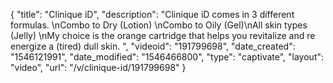 {
    "title": "Clinique iD",
    "description": "Clinique iD comes in 3 different formulas. \nCombo to Dry (Lotion) \nCombo to Oily (Gel)\nAll skin types (Jelly)  \nMy choice is the orange cartridge that helps you revitalize and re energize a (tired) dull skin.  ",
    "videoid": "191799698",
    "date_created": "1546121991",
    "date_modified": "1546466800",
    "type": "captivate",
    "layout": "video",
    "url": "\/v\/clinique-id\/191799698"
}